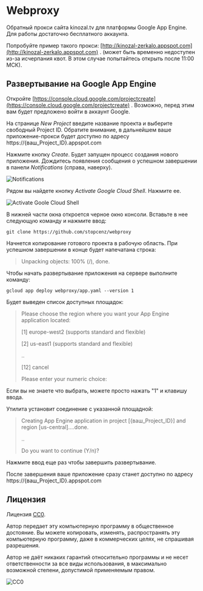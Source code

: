 Webproxy
========

Обратный прокси сайта kinozal.tv для платформы Google App Engine. Для работы достаточно бесплатного аккаунта. 

Попробуйте пример такого прокси: [http://kinozal-zerkalo.appspot.com](http://kinozal-zerkalo.appspot.com) . (может быть временно недоступен из-за исчерпания квот. В этом случае попытайтесь открыть после 11:00 МСК).


Развертывание на Google App Engine
---------------------------------

Откройте [https://console.cloud.google.com/projectcreate](https://console.cloud.google.com/projectcreate) . Возможно, перед этим вам будет предложено войти в аккаунт Google.

На странице *New Project* введите название проекта и выберите свободный Project ID. Обратите внимание, в дальнейшем ваше приложение-прокси будет доступно по адресу https://{ваш_Project_ID}.appspot.com

Нажмите кнопку *Create*. Будет запущен процесс создания нового приложения. Дождитесь появления сообщения о успешном завершении в панели *Notifications* (справа, наверху).

![Notifications](http://images.vfl.ru/ii/1523011443/c77c1b79/21273759.png)

Рядом вы найдете кнопку *Activate Google Cloud Shell*. Нажмите ее.

![Activate Goole Cloud Shell](http://images.vfl.ru/ii/1523011521/427768bf/21273769.png)

В нижней части окна откроется черное окно консоли. Вставьте в нее следующую команду и нажмите ввод:

    git clone https://github.com/stopcenz/webproxy

Начнется копирование готового проекта в рабочую область. При успешном завершении в конце будет напечатана строка:
>Unpacking objects: 100% (/), done.

Чтобы начать развертывание приложения на сервере выполните команду:

    gcloud app deploy webproxy/app.yaml --version 1

Будет выведен список доступных площадок:

>Please choose the region where you want your App Engine application located:
>
> [1] europe-west2  (supports standard and flexible)
>
> [2] us-east1      (supports standard and flexible)
>
>  .. 
>
> [12] cancel
>
>Please enter your numeric choice:

Если вы не знаете что выбрать, можете просто нажать "1" и клавишу ввода. 

Утилита установит соединение с указанной площадной:

>Creating App Engine application in project [{ваш_Project_ID}] and region [us-central]....done.
>
> ..
>
>Do you want to continue (Y/n)?

Нажмите ввод еще раз чтобы завершить развертывание.

После завершения ваше приложение сразу станет доступно по адресу https://{ваш_Project_ID}.appspot.com


Лицензия
--------

Лицензия [CC0](http://creativecommons.org/publicdomain/zero/1.0/).

Автор передает эту компьютерную программу в общественное достояние. Вы можете копировать, изменять, распространять эту компьютерную программу, даже в коммерческих целях, не спрашивая разрешения.

Автор не даёт никаких гарантий относительно программы и не несет ответственности за все виды использования, в максимально возможной степени, допустимой применяемым правом.

![CC0](https://licensebuttons.net/p/zero/1.0/80x15.png)
